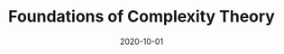 ---
title: "Foundations of Complexity Theory"
collection: teaching
type: "Graduate Course (M.Sc.)"
permalink: "/teaching/2020-winter-FCT"
venue: "TU Dresden, Knowledge-Based Systems Group"
date: 2020-10-01
location: Dresden, Germany
---